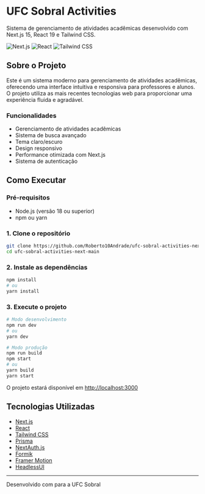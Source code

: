# UFC Sobral Activities 

Sistema de gerenciamento de atividades acadêmicas desenvolvido com Next.js 15, React 19 e Tailwind CSS.

![Next.js](https://img.shields.io/badge/Next.js-15.1.7-black?style=flat-square&logo=next.js)
![React](https://img.shields.io/badge/React-19.0.0-blue?style=flat-square&logo=react)
![Tailwind CSS](https://img.shields.io/badge/Tailwind_CSS-3.x-38B2AC?style=flat-square&logo=tailwind-css)

## Sobre o Projeto

Este é um sistema moderno para gerenciamento de atividades acadêmicas, oferecendo uma interface intuitiva e responsiva para professores e alunos. O projeto utiliza as mais recentes tecnologias web para proporcionar uma experiência fluida e agradável.

### Funcionalidades

- Gerenciamento de atividades acadêmicas
- Sistema de busca avançado
- Tema claro/escuro
- Design responsivo
- Performance otimizada com Next.js
- Sistema de autenticação

## Como Executar

### Pré-requisitos

- Node.js (versão 18 ou superior)
- npm ou yarn

### 1. Clone o repositório

```bash
git clone https://github.com/Roberto10Andrade/ufc-sobral-activities-next-main.git
cd ufc-sobral-activities-next-main
```

### 2. Instale as dependências

```bash
npm install
# ou
yarn install
```

### 3. Execute o projeto

```bash
# Modo desenvolvimento
npm run dev
# ou
yarn dev

# Modo produção
npm run build
npm start
# ou
yarn build
yarn start
```

O projeto estará disponível em [http://localhost:3000](http://localhost:3000)

## Tecnologias Utilizadas

- [Next.js](https://nextjs.org/)
- [React](https://reactjs.org/)
- [Tailwind CSS](https://tailwindcss.com/)
- [Prisma](https://www.prisma.io/)
- [NextAuth.js](https://next-auth.js.org/)
- [Formik](https://formik.org/)
- [Framer Motion](https://www.framer.com/motion/)
- [HeadlessUI](https://headlessui.dev/)

---

Desenvolvido com  para a UFC Sobral
